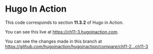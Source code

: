 Hugo In Action
===============

This code corresponds to section **11.3.2** of Hugo in Action.

You can see this live at https://ch11-3.hugoinaction.com.

You can see the changes made in this branch at https://github.com/hugoinaction/hugoinaction/compare/ch11-2...ch11-3

